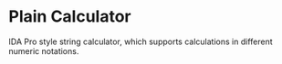 # Plain Calculator

IDA Pro style string calculator, which supports calculations in different numeric notations.

